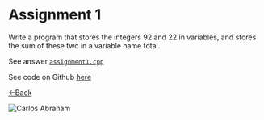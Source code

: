 # Assignment 1

Write a program that stores the integers 92 and 22 in variables, and stores the sum of these two in a variable name total.

See answer [`assignment1.cpp`](01-add-numbers/readme.md)

See code on Github [here](https://github.com/19cah/mdc/blob/master/cpp/Assignment%201/assignment1/assignment1.cpp)

[←Back](assignment-1.md)

![Carlos Abraham](https://img.shields.io/badge/Abraham-%4019cah-orange.svg)

